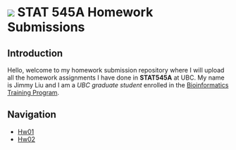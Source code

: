 # ![](https://i.imgur.com/nQz5jVF.png) STAT 545A Homework Submissions

## Introduction

  Hello, welcome to my homework submission repository where I will upload all the homework assignments I have done in __STAT545A__ at UBC. My name is Jimmy Liu and I am a _UBC graduate student_ enrolled in the [Bioinformatics Training Program](http://www.bioinformatics.ubc.ca/).

## Navigation

* [Hw01](https://github.com/STAT545-UBC-hw-2019-20/stat545-hw-jimmyliu1326/tree/master/hw01)
* [Hw02](https://github.com/STAT545-UBC-hw-2019-20/stat545-hw-jimmyliu1326/tree/master/hw02)
